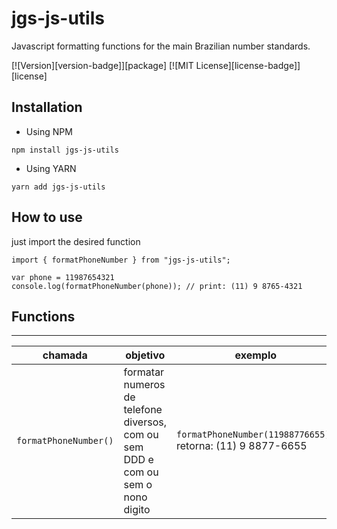 # jgs-js-utils

Javascript formatting functions for the main Brazilian number standards.

[![Version][version-badge]][package] [![MIT License][license-badge]][license]

## Installation

- Using NPM

```
npm install jgs-js-utils
```

- Using YARN

```
yarn add jgs-js-utils
```

## How to use
just import the desired function

```
import { formatPhoneNumber } from "jgs-js-utils";

var phone = 11987654321
console.log(formatPhoneNumber(phone)); // print: (11) 9 8765-4321
```


## Functions
---

chamada|objetivo|exemplo
---|---|---
`formatPhoneNumber()`|formatar numeros de telefone diversos, com ou sem DDD e com ou sem o nono digito| `formatPhoneNumber(11988776655);` retorna: (11) 9 8877-6655